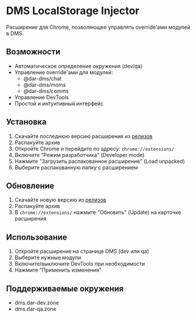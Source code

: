 # DMS LocalStorage Injector

Расширение для Chrome, позволяющее управлять override'ами модулей в DMS.

## Возможности

- Автоматическое определение окружения (dev/qa)
- Управление override'ами для модулей:
  - @dar-dms/chat
  - @dar-dms/moms
  - @dar-dms/comms
- Управление DevTools
- Простой и интуитивный интерфейс

## Установка

1. Скачайте последнюю версию расширения из [релизов](https://github.com/your-username/dms-localstorage-injector/releases)
2. Распакуйте архив
3. Откройте Chrome и перейдите по адресу: `chrome://extensions/`
4. Включите "Режим разработчика" (Developer mode)
5. Нажмите "Загрузить распакованное расширение" (Load unpacked)
6. Выберите распакованную папку с расширением

## Обновление

1. Скачайте новую версию из [релизов](https://github.com/your-username/dms-localstorage-injector/releases)
2. Распакуйте архив
3. В `chrome://extensions/` нажмите "Обновить" (Update) на карточке расширения

## Использование

1. Откройте расширение на странице DMS (dev или qa)
2. Выберите нужные модули
3. Включите/выключите DevTools при необходимости
4. Нажмите "Применить изменения"

## Поддерживаемые окружения

- dms.dar-dev.zone
- dms.dar-qa.zone
